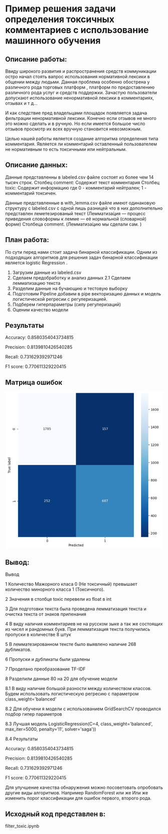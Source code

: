 # Пример решения задачи определения токсичных комментариев с использование машинного обучения

Описание работы:
----

Ввиду широкого развития и распространения средств коммуникации остро начал стоять вапрос использования нормативной лексики в 
общении между людьми. Данная проблема особенно обострена у различного рода торговых платформ , платформ по предоставлению 
различного рода услуг и средств поддержки. Зачастую пользователи допускают использование ненормативной лексики в  комментариях,
отзывах и т д... 

И как следствие пред  владельцами площадок появляется задача фильтрации ненормативной лексики. 
Конечно если отзывов не много это можно сделать и в ручную. Но если имеется большое число отзывов просмотр их всех
вручную становится невозможным. 

Целью нашей работы является создание алгоритма определения типа комментария. Является ли комментарий оставленный 
пользователем не нормативным то есть токсичными или нейтральным. 
 

Описание данных:
----
Данные представленны в labeled.csv файле состоят из более чем 14 тысяч строк.
Столбец comment: Содержит  текст комментария
Столбец toxic: Содержит информацию
где 0 - комментарий нейтрален; 1 - комментарий токсичен. 

Данные представленные в with_lemma.csv файле имеют одинаковую структуру с labeled.csv с одной лишь разницей что в них
 дополнительно представлен леметезированый текст (Лемматиза́ция — процесс приведения словоформы к лемме — её нормальной 
 (словарной) форме) Столбеца comment. (Лемматиза́цию мы сделали сам. )


План работа:
----
По сути перед нами стоит задача бинарной классификации. Одним из подходящих алгоритмов для решения задач 
бинарной классификации является logistic Regression .

1. Загрузим данные из labeled.csv 
2. Сделаем предобработку и анализ данных
    2.1 Сделаем лемматизацию текста
3. Разделим данные на бучающию и тестовую выборку
4. Подготовим Pipeline добавим в pipe векторизацию данных и модель логистической регресии с регулеризацией. 
5. Подберем гиперпараметры  (силу регулеризаций)
6. Оценим качество модели

Результаты 
----
Accuracy: 0.8580354043734815

Precision: 0.8139810426540285

Recall: 0.731629392971246

F1 score: 0.770611329220415

Матрица ошибок
----

![alt text](image.png)



Вывод:
----
Вывод

1 Количество Мажорного класа 0 (Не токсичный) превышает количество минорного класса 1 (Токсичного).

2 Значения в столбце toxic перевели из float в int

3 Для подготовки текста была проведена лемматизация текста и очистка текста от знаков припенания

4 В виду наличия комментариев не на русском зыке а так же состоящих из чисел и рандомных букв. При лемматизация текста получились пропуски в количестве 8 штук

5 В лемматезированном тексте было выявлено наличие 268 дубликатов.

6 Пропуски и дубликаты были удалены

7 Проделано преобразование TF-IDF

8 Разделили данные 80 на 20 для обучение модели

8.1 В виду наличие большой разности между количеством классов. Будем использовать логистическую регресию с параметром class_weight='balanced'

8.2 Для обучени я модели с использованием GridSearchCV проводился подбор гипер параметров

8.3 Лучшая модель LogisticRegression(C=4, class_weight='balanced', max_iter=5000, penalty='l1', solver='saga'))

8.4 Результаты

Accuracy: 0.8580354043734815

Precision: 0.8139810426540285

Recall: 0.731629392971246

F1 score: 0.770611329220415

Для улучшение качества обнаружения можно посоветовать опробовать другие виды алгоритмов. Например RandomForest или же Или же изменить порог классификации для ошибок первого, второго рода.


Исходный код представлен в:
---
filter_toxic.ipynb
